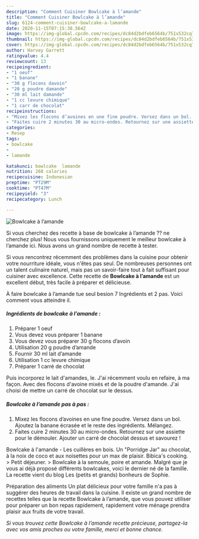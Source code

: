 ```yaml
---
description: "Comment Cuisiner Bowlcake à l’amande"
title: "Comment Cuisiner Bowlcake à l’amande"
slug: 6124-comment-cuisiner-bowlcake-a-lamande
date: 2020-11-15T07:15:38.564Z
image: https://img-global.cpcdn.com/recipes/dc84d2bdfeb6564b/751x532cq70/bowlcake-a-lamande-photo-principale-de-la-recette.jpg
thumbnail: https://img-global.cpcdn.com/recipes/dc84d2bdfeb6564b/751x532cq70/bowlcake-a-lamande-photo-principale-de-la-recette.jpg
cover: https://img-global.cpcdn.com/recipes/dc84d2bdfeb6564b/751x532cq70/bowlcake-a-lamande-photo-principale-de-la-recette.jpg
author: Harvey Garrett
ratingvalue: 4.4
reviewcount: 13
recipeingredient:
- "1 oeuf"
- "1 banane"
- "30 g flocons davoin"
- "20 g poudre damande"
- "30 ml lait damande"
- "1 cc levure chimique"
- "1 carr de chocolat"
recipeinstructions:
- "Mixez les flocons d’avoines en une fine poudre. Versez dans un bol. Ajoutez la banane écrasée et le reste des ingrédients. Mélangez."
- "Faites cuire 2 minutes 30 au micro-ondes. Retournez sur une assiette pour le démouler. Ajouter un carré de chocolat dessus et savourez !"
categories:
- Resep
tags:
- bowlcake
- 
- lamande

katakunci: bowlcake  lamande 
nutrition: 268 calories
recipecuisine: Indonesian
preptime: "PT29M"
cooktime: "PT47M"
recipeyield: "3"
recipecategory: Lunch

---
```



![Bowlcake à l’amande](https://img-global.cpcdn.com/recipes/dc84d2bdfeb6564b/751x532cq70/bowlcake-a-lamande-photo-principale-de-la-recette.jpg)

Si vous cherchez des recette à base de bowlcake à l’amande ?? ne cherchez plus! Nous vous fournissons uniquement le meilleur bowlcake à l’amande ici. Nous avons un grand nombre de recette à tester.

Si vous rencontrez récemment des problèmes dans la cuisine pour obtenir votre nourriture idéale, vous n'êtes pas seul. De nombreuses personnes ont un talent culinaire naturel, mais pas un savoir-faire tout à fait suffisant pour cuisiner avec excellence. Cette recette de <strong> Bowlcake à l’amande </strong> est un excellent début, très facile à préparer et délicieuse.

<!--inarticleads1-->

À faire bowlcake à l’amande tue seul besion 7 Ingrédients et 2 pas. Voici comment vous atteindre il.

##### Ingrédients de bowlcake à l’amande :

1. Préparer 1 oeuf
1. Vous devez vous préparer 1 banane
1. Vous devez vous préparer 30 g flocons d’avoin
1. Utilisation 20 g poudre d’amande
1. Fournir 30 ml lait d’amande
1. Utilisation 1 cc levure chimique
1. Préparer 1 carré de chocolat


Puis incorporez le lait d&#39;amandes, le. J&#39;ai récemment voulu en refaire, à ma façon. Avec des flocons d&#39;avoine mixés et de la poudre d&#39;amande. J&#39;ai choisi de mettre un carré de chocolat sur le dessus. 

<!--inarticleads2-->

##### Bowlcake à l’amande pas à pas :

1. Mixez les flocons d’avoines en une fine poudre. Versez dans un bol. Ajoutez la banane écrasée et le reste des ingrédients. Mélangez.
1. Faites cuire 2 minutes 30 au micro-ondes. Retournez sur une assiette pour le démouler. Ajouter un carré de chocolat dessus et savourez !


Bowlcake à l&#39;amande - Les cuillères en bois. Un &#34;Porridge Jar&#34; au chocolat, à la noix de coco et aux noisettes pour un max de plaisir. Bibica&#39;s cooking. &gt; Petit déjeuner. &gt; Bowlcake à la semoule, poire et amande. Malgré que je vous ai déjà proposé différents bowlcakes, voici le dernier né de la famille. La recette vient du blog Les (petits et grands) bonheurs de Sophie. 

<!--inarticleads1-->

<p>
Préparation des aliments Un plat délicieux pour votre famille n'a pas à suggérer des heures de travail dans la cuisine. Il existe un grand nombre de recettes telles que la recette Bowlcake à l’amande, que vous pouvez utiliser pour préparer un bon repas rapidement, rapidement votre ménage prendra plaisir aux fruits de votre travail.
</p>

<p>
<i>Si vous trouvez cette Bowlcake à l’amande recette précieuse, partagez-la avec vos amis proches ou votre famille, merci et bonne chance.</i>
</p>
